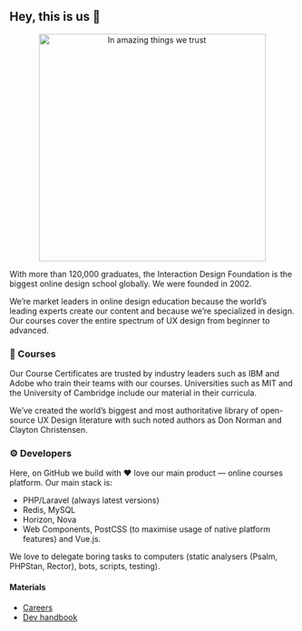 ## Hey, this is us 👋

<p align="center"><img src="https://public-media.interaction-design.org/images/idf-logo-full-expanded.svg" alt="In amazing things we trust" width="400"></p>


With more than 120,000 graduates, the Interaction Design Foundation is the biggest online design school globally.
We were founded in 2002.


We’re market leaders in online design education because the world’s leading experts create our content and because we’re specialized in design.
Our courses cover the entire spectrum of UX design from beginner to advanced.


### 🍿 Courses

Our Course Certificates are trusted by industry leaders such as IBM and Adobe who train their teams with our courses.
Universities such as MIT and the University of Cambridge include our material in their curricula.

We’ve created the world’s biggest and most authoritative library of open-source UX Design literature
with such noted authors as Don Norman and Clayton Christensen.


### ⚙️ Developers

Here, on GitHub we build with ❤️ love our main product — online courses platform. Our main stack is:

 - PHP/Laravel (always latest versions)
 - Redis, MySQL
 - Horizon, Nova
 - Web Components, PostCSS (to maximise usage of native platform features) and Vue.js.

We love to delegate boring tasks to computers (static analysers (Psalm, PHPStan, Rector), bots, scripts, testing).


#### Materials
 - [Careers](https://www.interaction-design.org/about/careers)
 - [Dev handbook](https://handbook.interaction-design.org/)
